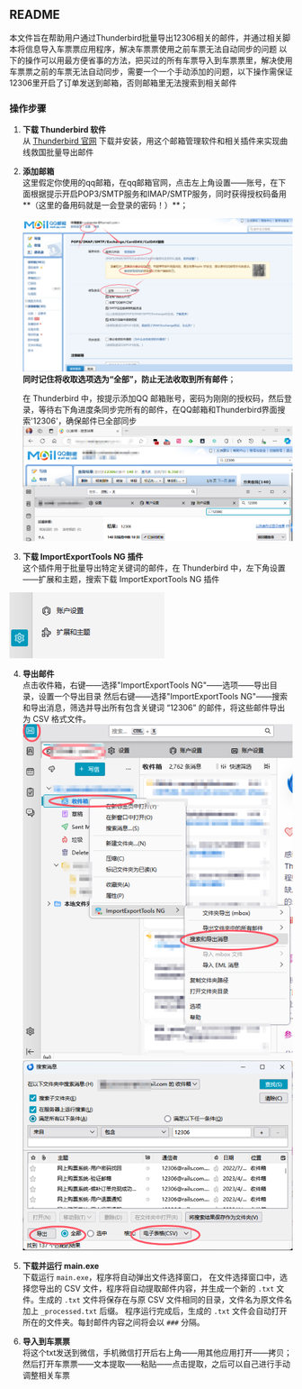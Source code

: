 ## README
本文件旨在帮助用户通过Thunderbird批量导出12306相关的邮件，并通过相关脚本将信息导入车票票应用程序，解决车票票使用之前车票无法自动同步的问题
以下的操作可以用最方便省事的方法，把买过的所有车票导入到车票票里，解决使用车票票之前的车票无法自动同步，需要一个一个手动添加的问题，以下操作需保证12306里开启了订单发送到邮箱，否则邮箱里无法搜索到相关邮件

### 操作步骤

1. **下载 Thunderbird 软件**  
   从 [Thunderbird 官网](https://www.thunderbird.net/) 下载并安装，用这个邮箱管理软件和相关插件来实现曲线救国批量导出邮件

2. **添加邮箱**  
   这里假定你使用的qq邮箱，在qq邮箱官网，点击左上角设置——账号，在下面根据提示开启POP3/SMTP服务和IMAP/SMTP服务，同时获得授权码备用**（这里的备用码就是一会登录的密码！）**；
  
   ![](.README_images/d4380ed5.png)
   **同时记住将收取选项选为“全部”，防止无法收取到所有邮件**；

   在 Thunderbird 中，按提示添加QQ 邮箱账号，密码为刚刚的授权码，然后登录，等待右下角进度条同步完所有的邮件，在QQ邮箱和Thunderbird界面搜索'12306'，确保邮件已全部同步
   ![](.README_images/41fc6f7a.png)

3. **下载 ImportExportTools NG 插件**  
   这个插件用于批量导出特定关键词的邮件，在 Thunderbird 中，左下角设置——扩展和主题，搜索下载 ImportExportTools NG 插件

![](.README_images/c00dd3cf.png)

4. **导出邮件**  
   点击收件箱，右键——选择"ImportExportTools NG"——选项——导出目录，设置一个导出目录
   然后右键——选择"ImportExportTools NG"——搜索和导出消息，筛选并导出所有包含关键词 “12306” 的邮件，将这些邮件导出为 CSV 格式文件。
   ![](.README_images/1e6d4074.png)
   ![](.README_images/7704f07f.png)
5. **下载并运行 main.exe**  
下载运行 `main.exe`，程序将自动弹出文件选择窗口， 在文件选择窗口中，选择您导出的 CSV 文件，程序将自动提取邮件内容，并生成一个新的 `.txt` 文件。生成的 `.txt` 文件将保存在与原 CSV 文件相同的目录，文件名为原文件名加上 `_processed.txt` 后缀。 程序运行完成后，生成的 `.txt` 文件会自动打开所在的文件夹。每封邮件内容之间将会以 `###` 分隔。

6. **导入到车票票**  
  将这个txt发送到微信，手机微信打开后右上角——用其他应用打开——拷贝；然后打开车票票——文本提取——粘贴——点击提取，之后可以自己进行手动调整相关车票

